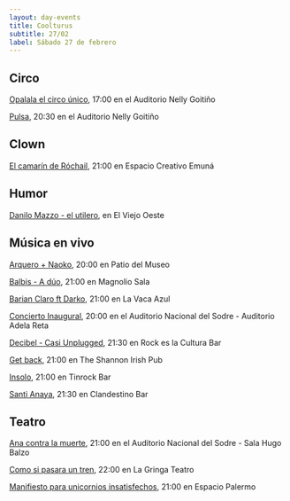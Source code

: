 ```yaml
---
layout: day-events
title: Coolturus
subtitle: 27/02
label: Sábado 27 de febrero
---
```


## Circo

[Opalala el circo único](https://www.tickantel.com.uy/inicio/espectaculo/40009534/espectaculo/Opalal%C3%A1%20-%20El%20Circo%20%C3%BAnico?1), 17:00 en el Auditorio Nelly Goitiño

[Pulsa](http://www.auditorionellygoitiño.gub.uy/index.php/programacion/item/pulsa.html), 20:30 en el Auditorio Nelly Goitiño

## Clown

[El camarín de Róchail](https://instagram.com/emuna_espaciocreativo?igshid=19mesfohhei8y), 21:00 en Espacio Creativo Emuná

## Humor

[Danilo Mazzo - el utilero](https://instagram.com/viejooeste.prado?igshid=11rsgnlou42g5), en El Viejo Oeste

## Música en vivo

[Arquero + Naoko](https://www.instagram.com/saladelmuseo/), 20:00 en Patio del Museo

[Balbis - A dúo](https://magnoliosala.uy/evento/balbis), 21:00 en Magnolio Sala

[Barian Claro ft Darko](https://instagram.com/la.vaca.azul?igshid=9vx9zd1drl1u), 21:00 en La Vaca Azul

[Concierto Inaugural](https://sodre.gub.uy/evento/concierto-inaugural/), 20:00 en el Auditorio Nacional del Sodre - Auditorio Adela Reta

[Decibel - Casi Unplugged](https://instagram.com/rockeslaculturabar?igshid=8jjuuew9mw3m), 21:30 en Rock es la Cultura Bar

[Get back](https://instagram.com/theshannonuy?igshid=yjdug4u5k9s0), 21:00 en The Shannon Irish Pub

[Insolo](https://instagram.com/tinrock_bar?igshid=14pb425v6n836), 21:00 en Tinrock Bar

[Santi Anaya](https://instagram.com/clandestino__bar?igshid=mze5rflfmmi4), 21:30 en Clandestino Bar

## Teatro

[Ana contra la muerte](https://www.tickantel.com.uy/inicio/espectaculo/40009531/espectaculo/Ana%20contra%20la%20muerte?2), 21:00 en el Auditorio Nacional del Sodre - Sala Hugo Balzo

[Como si pasara un tren](https://www.instagram.com/lagringateatro/?hl=es), 22:00 en La Gringa Teatro

[Manifiesto para unicornios insatisfechos](https://instagram.com/salaespaciopalermo?igshid=1bmb3d8brkyad), 21:00 en Espacio Palermo
